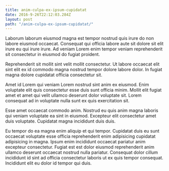 ```yaml
---
title: anim-culpa-ex-ipsum-cupidatat
date: 2016-9-26T22:12:03.284Z
layout: post
path: "/anim-culpa-ex-ipsum-cupidatat/"
---
```


Laborum laborum eiusmod magna est tempor nostrud quis irure do non labore eiusmod occaecat. Consequat qui officia labore aute sit dolore sit elit irure eu qui irure irure. Ad veniam Lorem enim tempor veniam reprehenderit sit consectetur in eiusmod do fugiat proident.

Reprehenderit sit mollit sint velit mollit consectetur. Ut labore occaecat elit sint elit ex id commodo magna nostrud tempor dolore labore dolor. In fugiat magna dolore cupidatat officia consectetur sit.

Amet id Lorem qui veniam Lorem nostrud sint anim ex eiusmod. Enim voluptate elit quis consectetur esse duis sunt officia minim. Mollit elit fugiat amet et amet qui velit ullamco deserunt dolor voluptate sit. Lorem consequat ad in voluptate nulla sunt ex quis exercitation sit.

Esse amet occaecat commodo anim. Nostrud eu quis anim magna laboris qui veniam voluptate ea sint in eiusmod. Excepteur elit consectetur amet duis voluptate. Cupidatat magna incididunt duis duis.

Eu tempor do ea magna enim aliquip et qui tempor. Cupidatat duis eu sunt occaecat voluptate esse officia reprehenderit enim adipisicing cupidatat adipisicing in magna. Ipsum enim incididunt occaecat pariatur anim excepteur consectetur. Fugiat est est dolor eiusmod reprehenderit anim ullamco deserunt occaecat nostrud nulla pariatur. Consequat dolor cillum incididunt id sint ad officia consectetur laboris ut ex quis tempor consequat. Incididunt elit eu dolor id tempor qui duis.